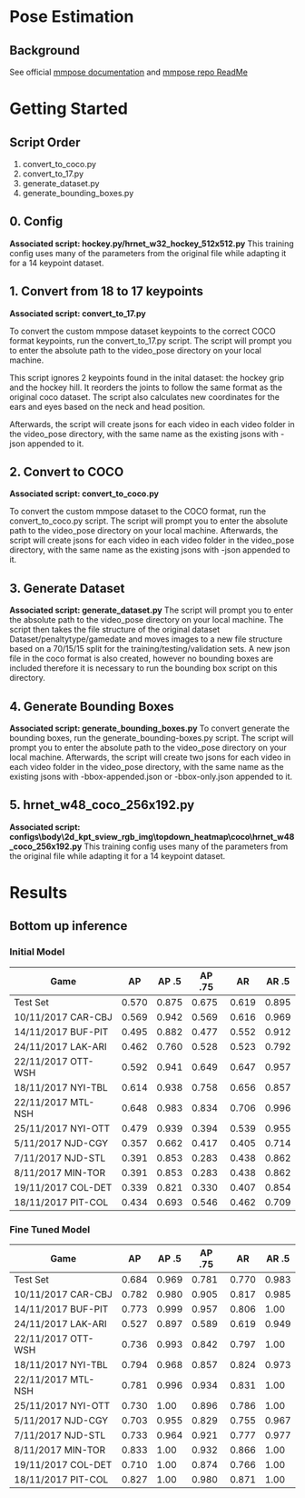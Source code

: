 # Pose Estimation

## Background
See official [mmpose documentation](https://mmpose.readthedocs.io/en/v0.29.0/) and [mmpose repo ReadMe](https://github.com/Pose-Estimation/mmpose/blob/master/README.md)

# Getting Started

## Script Order
1. convert_to_coco.py
1. convert_to_17.py
1. generate_dataset.py
1. generate_bounding_boxes.py

## 0. Config

**Associated script: hockey.py/hrnet_w32_hockey_512x512.py**
This training config uses many of the parameters from the original file while adapting it for a 14 keypoint dataset.

## 1. Convert from 18 to 17 keypoints

**Associated script: convert_to_17.py**

To convert the custom mmpose dataset keypoints to the correct COCO format keypoints, run the convert_to_17.py script. The script will prompt you to enter the absolute path to the video_pose directory on your local machine.

This script ignores 2 keypoints found in the inital dataset: the hockey grip and the hockey hill. It reorders the joints to follow the same format as the original coco dataset. The script also calculates new coordinates for the ears and eyes based on the neck and head position.

Afterwards, the script will create jsons for each video in each video folder in the video_pose directory, with the same name as the existing jsons with -json appended to it.

## 2. Convert to COCO

**Associated script: convert_to_coco.py**

To convert the custom mmpose dataset to the COCO format, run the convert_to_coco.py script. The script will prompt you to enter the absolute path to the video_pose directory on your local machine.
Afterwards, the script will create jsons for each video in each video folder in the video_pose directory, with the same name as the existing jsons with -json appended to it.

## 3. Generate Dataset

**Associated script: generate_dataset.py**
The script will prompt you to enter the absolute path to the video_pose directory on your local machine. The script then takes the file structure of the original dataset Dataset/penaltytype/gamedate and moves images to a new file structure based on a 70/15/15 split for the training/testing/validation sets. A new json file in the coco format is also created, however no bounding boxes are included therefore it is necessary to run the bounding box script on this directory.

## 4. Generate Bounding Boxes

**Associated script: generate_bounding_boxes.py**
To convert generate the bounding boxes, run the generate_bounding-boxes.py script. The script will prompt you to enter the absolute path to the video_pose directory on your local machine. Afterwards, the script will create two jsons for each video in each video folder in the video_pose directory, with the same name as the existing jsons with -bbox-appended.json or -bbox-only.json appended to it.

## 5. hrnet_w48_coco_256x192.py

**Associated script: configs\body\2d_kpt_sview_rgb_img\topdown_heatmap\coco\hrnet_w48_coco_256x192.py**
This training config uses many of the parameters from the original file while adapting it for a 14 keypoint dataset.

# Results

## Bottom up inference

### Initial Model
|  Game               |  AP       | AP .5      | AP .75     |  AR        | AR .5      |
|---------------------|-----------|------------|------------|------------|------------|
| Test Set            | 0.570     | 0.875      | 0.675      |  0.619     | 0.895      |
| 10/11/2017 CAR-CBJ  | 0.569     | 0.942      | 0.569      |  0.616     | 0.969      |
| 14/11/2017 BUF-PIT  | 0.495     | 0.882      | 0.477      |  0.552     | 0.912      |
| 24/11/2017 LAK-ARI  | 0.462     | 0.760      | 0.528      |  0.523     | 0.792      |
| 22/11/2017 OTT-WSH  | 0.592     | 0.941      | 0.649      |  0.647     | 0.957      |
| 18/11/2017 NYI-TBL  | 0.614     | 0.938      | 0.758      |  0.656     | 0.857      |
| 22/11/2017 MTL-NSH  | 0.648     | 0.983      | 0.834      |  0.706     | 0.996      |
| 25/11/2017 NYI-OTT  | 0.479     | 0.939      | 0.394      |  0.539     | 0.955      |
| 5/11/2017 NJD-CGY   | 0.357     | 0.662      | 0.417      |  0.405     | 0.714      |
| 7/11/2017 NJD-STL   | 0.391     | 0.853      | 0.283      |  0.438     | 0.862      |
| 8/11/2017 MIN-TOR   | 0.391     | 0.853      | 0.283      |  0.438     | 0.862      |
| 19/11/2017 COL-DET  | 0.339     | 0.821      | 0.330      |  0.407     | 0.854      |
| 18/11/2017 PIT-COL  | 0.434     | 0.693      | 0.546      |  0.462     | 0.709      |
### Fine Tuned Model
|  Game               |  AP       | AP .5      | AP .75     |  AR        | AR .5      |
|---------------------|-----------|------------|------------|------------|------------|
| Test Set            | 0.684     | 0.969      | 0.781      |  0.770     | 0.983      |
| 10/11/2017 CAR-CBJ  | 0.782     | 0.980      | 0.905      |  0.817     | 0.985      |
| 14/11/2017 BUF-PIT  | 0.773     | 0.999      | 0.957      |  0.806     | 1.00       |
| 24/11/2017 LAK-ARI  | 0.527     | 0.897      | 0.589      |  0.619     | 0.949      |
| 22/11/2017 OTT-WSH  | 0.736     | 0.993      | 0.842      |  0.797     | 1.00       |
| 18/11/2017 NYI-TBL  | 0.794     | 0.968      | 0.857      |  0.824     | 0.973      |
| 22/11/2017 MTL-NSH  | 0.781     | 0.996      | 0.934      |  0.831     | 1.00       |
| 25/11/2017 NYI-OTT  | 0.730     | 1.00       | 0.896      |  0.786     | 1.00       |
| 5/11/2017 NJD-CGY   | 0.703     | 0.955      | 0.829      |  0.755     | 0.967      |
| 7/11/2017 NJD-STL   | 0.733     | 0.964      | 0.921      |  0.777     | 0.977      |
| 8/11/2017 MIN-TOR   | 0.833     | 1.00       | 0.932      |  0.866     | 1.00       |
| 19/11/2017 COL-DET  | 0.710     | 1.00       | 0.874      |  0.766     | 1.00       |
| 18/11/2017 PIT-COL  | 0.827     | 1.00       | 0.980      |  0.871     | 1.00       |